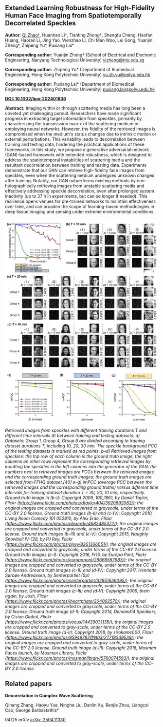 ## Extended Learning Robustness for High-Fidelity Human Face Imaging from Spatiotemporally Decorrelated Speckles

**Author:** <u>Qi Zhao†</u>, Huanhao Li†, Tianting Zhong†, Shengfu Cheng, Haofan Huang, Haoran Li, Jing Yao, Wenzhao Li, Chi Man Woo, Lei Gong, Yuanjin Zheng\*, Zhipeng Yu\*, Puxiang Lai\*

**Corresponding author:** Yuanjin Zheng* (School of Electrical and Electronic Engineering, Nanyang Technological University) yjzheng@ntu.edu.sg

**Corresponding author:** Zhipeng Yu* (Department of Biomedical Engineering, Hong Kong Polytechnic University) yu.zh.yu@polyu.edu.hk

**Corresponding author:** Puxiang Lai* (Department of Biomedical Engineering, Hong Kong Polytechnic University) puxiang.lai@polyu.edu.hk

**[DOI: 10.1002/lpor.202401836](https://doi.org/10.1002/lpor.202401836)**

**Abstract:** Imaging within or through scattering media has long been a coveted yet challenging pursuit. Researchers have made significant progress in extracting target information from speckles, primarily by characterizing the transmission matrix of the scattering medium or employing neural networks. However, the fidelity of the retrieved images is compromised when the medium's status changes due to intrinsic motion or external perturbations. This variability leads to decorrelation between training and testing data, hindering the practical applications of these frameworks. In this study, we propose a generative adversarial network (GAN)-based framework with extended robustness, which is designed to address the spatiotemporal instabilities of scattering media and the resultant decorrelation between training and testing data. Experiments demonstrate that our GAN can retrieve high-fidelity face images from speckles, even when the scattering medium undergoes unknown changes after training. Notably, our GAN outperforms existing methods by non-holographically retrieving images from unstable scattering media and effectively addressing speckle decorrelation, even after prolonged system inactivity (up to 37 h in experiments, but can be longer if needed). This resilience opens venues for pre-trained networks to maintain effectiveness over time, and can broaden the scope of learning-based methodologies in deep tissue imaging and sensing under extreme environmental conditions.

![Algorithm](/Publication/speckle_decorrelation_gan.jpg)

_Retrieved images from speckles with different training durations T and different time intervals Δt between training and testing datasets. a) Datasets: Group 1, Group 4, Group 6 are divided according to training dataset durations T, including 10, 20, 30 min. The speckle background PCC of the testing datasets is marked as red points. b–d) Retrieved images from speckles: the top row of each column is the ground truth image; the right columns on other rows represent the corresponding retrieved images by inputting the speckles in the left columns into the generator of the GAN; the numbers next to retrieved images are PCCs between the retrieved images and the corresponding ground truth images; the ground truth images are selected from FFHQ dataset.[40] e–g) imPCC (average PCC between the retrieved images and the corresponding ground truths) versus different time intervals for training dataset duration T = 30, 20, 10 min, respectively. Ground truth image in (b-I): Copyright 2009, 100_1861, by Daniel Taylor, Flickr (https://www.flickr.com/photos/dtaylor404/3920892082/); the original images are cropped and converted to grayscale, under terms of the CC-BY 2.0 license. Ground truth images (b-II) and (c-IV): Copyright 2010, Living Room Comedy 101 052810, by Alex Erde, Flickr (https://www.flickr.com/photos/alexerde/4682485372/); the original images are cropped and converted to grayscale, under terms of the CC-BY 2.0 license. Ground truth images (b-III) and (c-V): Copyright 2015, Naughty Snowball IV-128, by PJ Rey, Flickr (https://www.flickr.com/photos/pjrey/8261366051/); the original images are cropped and converted to grayscale, under terms of the CC-BY 2.0 license. Ground truth images (c-I): Copyright 2016, Fr15, by Európa Pont, Flickr (https://www.flickr.com/photos/europapont/26666567983/); the original images are cropped and converted to grayscale, under terms of the CC-BY 2.0 license. Ground truth images (c-II) and (d-IV): Copyright 2017, Henriette Sørbøe Andreassen, by Senterpartiet (Sp) (https://www.flickr.com/photos/senterpartiet/32951636095/); the original images are cropped and converted to grayscale, under terms of the CC-BY 2.0 license. Ground truth images (c-III) and (d-V): Copyright 2009, them again, by Josh, Flickr (https://www.flickr.com/photos/iheartphoto/204002570/); the original images are cropped and converted to grayscale, under terms of the CC-BY 2.0 license. Ground truth image (d-I): Copyright 2014, Demand14 Speakers, by Cision Global, Flickr (https://www.flickr.com/photos/vocus/14439031135/); the original images are cropped and converted to gray-scale, under terms of the CC-BY 2.0 license. Ground truth image (d-II): Copyright 2018, by sirokame000, Flickr (https://www.flickr.com/photos/95949782@N03/27719339539/); the original images are cropped and converted to gray-scale, under terms of the CC-BY 2.0 license. Ground truth image (d-III): Copyright 2018, Mosman Faces launch, by Mosman Library, Flickr (https://www.flickr.com/photos/mosmanlibrary/5760074593/); the original images are cropped and converted to gray-scale, under terms of the CC-BY 2.0 license._

## Related papers

**Decorrelation in Complex Wave Scattering**

Qihang Zhang, Haoyu Yue, Ninghe Liu, Danlin Xu, Renjie Zhou, Liangcai Cao, George Barbastathis\*

04/25 _arXiv_ [arXiv: 2504.11330](https://arxiv.org/abs/2504.11330)
